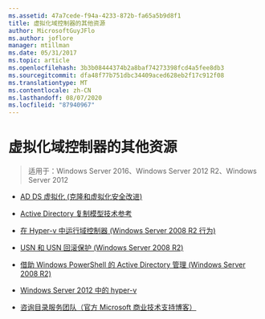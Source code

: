 ```yaml
---
ms.assetid: 47a7cede-f94a-4233-872b-fa65a5b9d8f1
title: 虚拟化域控制器的其他资源
author: MicrosoftGuyJFlo
ms.author: joflore
manager: mtillman
ms.date: 05/31/2017
ms.topic: article
ms.openlocfilehash: 3b3b08444374b2a8baf74273398fcd4a5fee8db3
ms.sourcegitcommit: dfa48f77b751dbc34409aced628eb2f17c912f08
ms.translationtype: MT
ms.contentlocale: zh-CN
ms.lasthandoff: 08/07/2020
ms.locfileid: "87940967"
---
```

# <a name="virtualized-domain-controller-additional-resources"></a>虚拟化域控制器的其他资源

>适用于：Windows Server 2016、Windows Server 2012 R2、Windows Server 2012


-   [AD DS 虚拟化 (克隆和虚拟化安全改进) ](https://go.microsoft.com/fwlink/p/?LinkID=238316)

-   [Active Directory 复制模型技术参考](/previous-versions/windows/it-pro/windows-server-2003/cc782376(v=ws.10))

-   [在 Hyper-v 中运行域控制器 (Windows Server 2008 R2 行为) ](/previous-versions/windows/it-pro/windows-server-2008-R2-and-2008/dd363553(v=ws.10))

-   [USN 和 USN 回滚保护 (Windows Server 2008 R2) ](/previous-versions/windows/it-pro/windows-server-2008-R2-and-2008/dd363553(v=ws.10))

-   [借助 Windows PowerShell 的 Active Directory 管理 (Windows Server 2008 R2)](/previous-versions/windows/it-pro/windows-server-2008-R2-and-2008/dd378937(v=ws.10))

-   [Windows Server 2012 中的 hyper-v](/previous-versions/windows/it-pro/windows-server-2012-R2-and-2012/hh831531(v=ws.11))

-   [咨询目录服务团队（官方 Microsoft 商业技术支持博客）](/previous-versions/windows/it-pro/windows-server-2012-R2-and-2012/hh831531(v=ws.11))


